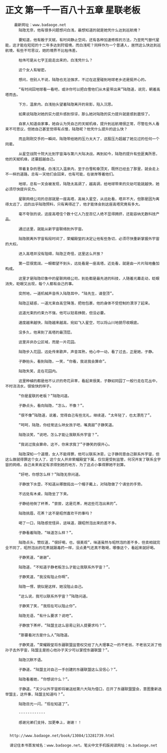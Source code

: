 # 正文 第一千一百八十五章 星联老板
        最新网址：www.badaoge.net
          陆隐无奈，他有很多问题想问白浅，最想知道的就是她凭什么达到巡航境？
      
          要知道，他有骰子天赋，有时间静止空间，还有各种加速修炼的方法，乃至死气替代星能，这才能在短短的十二年多达到狩猎境，而白浅呢？同样作为一个普通人，居然这么快达到巡航境，有些不可思议，她的境界不比枯伟差。
      
          枯伟可是从七字王庭走出来的，白浅凭什么？
      
          这个女人有秘密。
      
          想问，但别人不说，陆隐也无法强求，不过在这里碰到地球老乡还是挺开心的。
      
          “有时间回地球看一看吧，或许你可以把白雪他们从木星带出来”陆隐道，说完，朝着高塔而去。
      
          下方，温泉内，白浅抬头望着陆隐离开的背影，陷入沉思。
      
          如果说陆隐对她的实力提升感到惊讶，那么她对陆隐的实力提升就是感到震惊了。
      
          自家人知道自家事，她自认为凭自己的天赋机缘，提升到巡航境很正常，尽管在外人看来不可思议，但她自己甚至觉得有点慢，陆隐呢？他凭什么提升的这么快？
      
          而且刚刚交手的一瞬间，陆隐带给她的压力太大了，这股压力超越了她见过的任何一个同辈。
      
          从星空战院十院大比到宇宙海与第六大陆决战，再到如今，陆隐的提升有些匪夷所思，他的天赋机缘，还要超越自己。
      
          带着复杂的思绪，白浅沉入温泉内，至于白雪和章顶天，既然已经去了那里，就会走上不一样的道路，总有一天他们会回来，也有可能，在彼岸等着他们。
      
          地球，总有一天会被发现，陆隐太高调了，越高调，给地球带来的灾劫可能就越快，她必须尽快提升实力。
      
          星联网络公司的总部就是一座高塔，高耸入星空，从远处看，塔并不大，但那是因为离得太远了，远的出乎陆隐预料，只有离得近了，他才能体会到这座高塔究竟有多大。
      
          毫不夸张的说，这座高塔住个数十亿人乃至百亿人绝不显得拥挤，还能容纳无数科技产品。
      
          通过这里，就能从新宇宙联络到外宇宙。
      
          陆隐脱离外宇宙有段时间了，荣耀殿堂的决定让他有些急切，必须尽快重新掌握外宇宙的大权。
      
          进入高塔并没有阻碍，陆隐正奇怪，这里这么开放？
      
          第一层很宽阔，一眼都望不到头，远处看是一座高塔，近处看，就是由一片片陆地叠加构成。
      
          这里才是陆隐印象中的星联网络公司，到处都是最先进的科技，人随着光幕走动，眨眼消失，眨眼又出现，每个人都有自己的事。
      
          突然地，一道机械声音传入陆隐耳中，“陆先生，请登顶”。
      
          陆隐正疑惑，一道光束自高空降落，把他包裹，他的身体不受控制的漂浮了起来。
      
          这道光束的约束力不强，他可以轻易挣脱，但没必要。
      
          速度越来越快，陆隐越来越高，宛如飞入星空，可以将山川地貌尽收眼底。
      
          没多久，他来到了高塔的最顶层。
      
          这里并非办公区域，而是一片花园。
      
          陆隐步入花园，远处传来歌声，声音耳熟，他心中一动，看了过去，正是她，子静。
      
          子静抬头，看到陆隐，一笑，“你看，我说我会算命”。
      
          陆隐失笑，走在花园内。
      
          这里种植的都是他不认识的奇花异草，看起来很美，子静如同园丁一般行走在花丛中，不时浇浇水，很愉快的样子。
      
          “你是星联的老板？”陆隐问道。
      
          子静点头，看向陆隐，“怎么，不像？”。
      
          “很不像”陆隐道，说着，觉得自己有些无礼，继续道，“太年轻了，也太漂亮了”。
      
          “呵呵，陆隐，你经常这么哄女孩子吧，嘴真甜”子静笑道。
      
          陆隐淡笑，“说吧，怎么才能让我联系外宇宙？”。
      
          “我说过我会算命，这不，你来求我了”子静笑的很开心。
      
          陆隐深知一个道理，女人不能得罪，他可以联系沐恩，让子静同意自己联系外宇宙，但这么做就得罪这个女人了，这个女人并非荣耀殿堂下属，仅仅是受到监管，何况开发了联系全宇宙的网络，自己未来肯定有求得到她的地方，为了这点小事得罪她不划算。
      
          “好吧，你想怎么样？”陆隐无奈问道。
      
          子静放下水壶，不知道从哪鼓捣出一个帽子戴上，对陆隐做了个请坐的手势。
      
          不远处有木桌，陆隐坐了下来。
      
          子静给他倒了杯茶，“尝尝，这是花茶，用这些花泡出来的”。
      
          陆隐挑眉，花茶？这不是昭然喜欢干的事吗？
      
          喝了一口，陆隐感觉怪异，这味道，跟昭然泡出来的差不多。
      
          子静看着陆隐，“味道怎么样？”。
      
          陆隐点头，赞叹道，“很好喝，也，很美观”，味道虽然与昭然泡的差不多，但卖相就完全不同了，昭然泡出的花茶就跟毒药一样，没点勇气还真不敢喝，哪像这个，看起来就好喝。
      
          子静笑道，“谢谢”。
      
          陆隐道，“不知道子静老板怎么才能让我联系外宇宙？”。
      
          子静笑道，“我没有阻止你啊”。
      
          陆隐一愣，貌似是这样，她没阻止自己。
      
          “这么说，我可以联系外宇宙？”陆隐问道。
      
          子静笑了笑，“我现在可以阻止你”。
      
          陆隐无语，“有什么要求？说吧”。
      
          子静放下茶杯，“陆盟主这么容易让别人提要求吗？”。
      
          “那要看对方是什么人”陆隐道。
      
          子静笑道，“荣耀殿堂将东疆联盟监管权交给了九大理事之一的不老翁，不老翁又派了他孙子去外宇宙，陆盟主是担心他孙子天少可以掌控东疆联盟？”。
      
          陆隐沉默不语。
      
          子静道，“陆盟主对自己一手创建的东疆联盟这么没信心？”。
      
          陆隐看着她，“你想说什么？”。
      
          子静道，“天少以外宇宙即将被送给第六大陆为借口，召开了东疆联盟盟会，意图重新选举盟主，这件事，陆盟主知道吗？”。
      
          陆隐目光一闪，“现在知道了”。
      
          ------------
      
          感谢兄弟们支持，加更奉上，谢谢！！
      
      
      http://www.badaoge.net/book/13084/13281739.html
      
      请记住本书首发域名：www.badaoge.net。笔尖中文手机版阅读网址：m.badaoge.net